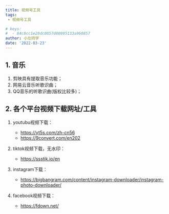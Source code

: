 ```yaml
---
title: 视频号工具
tags:
 - 视频号工具

# keys:
#  - 84c8cc1e28dc0057d00995133a960857
author: 小左同学
date: '2022-03-23'
---
```


## 1. 音乐
1. 剪映具有提取音乐功能；
2. 网易云音乐听歌识曲；
3. QQ音乐的听歌识曲(版权比较多)；



## 2. 各个平台视频下载网址/工具
1. youtubu视频下载：
    - https://yt5s.com/zh-cn56
    - https://9convert.com/en202

2. tiktok视频下载，无水印：
    - https://ssstik.io/en

3. 	instagram下载：
    - https://bigbangram.com/content/instagram-downloader/instagram-photo-downloader/

4. 	facebook视频下载：
    - https://fdown.net/